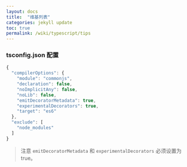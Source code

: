 ```yaml
---
layout: docs
title:  "维基列表"
categories: jekyll update
toc: true
permalink: /wiki/typescript/tips
---
```


### tsconfig.json 配置

```js
{
  "compilerOptions": {
    "module": "commonjs",
    "declaration": false,
    "noImplicitAny": false,
    "noLib": false,
    "emitDecoratorMetadata": true,
    "experimentalDecorators": true,
    "target": "es6"
  },
  "exclude": [
    "node_modules"
  ]
}
```
> 注意 `emitDecoratorMetadata` 和 `experimentalDecorators` 必须设置为 true。
